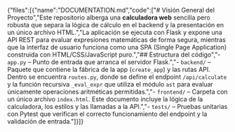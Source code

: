 {"files":[{"name":"DOCUMENTATION.md","code":["# Visión General del Proyecto","Este repositorio alberga una **calculadora web** sencilla pero robusta que separa la lógica de cálculo en el backend y la presentación en un único archivo HTML.","La aplicación se ejecuta con Flask y expone una API REST para evaluar expresiones matemáticas de forma segura, mientras que la interfaz de usuario funciona como una SPA (Single Page Application) construida con HTML/CSS/JavaScript puro.","## Estructura del código","- `app.py` – Punto de entrada que arranca el servidor Flask.","- `backend/` – Paquete que contiene la fábrica de la app (`create_app`) y las rutas API. Dentro se encuentra `routes.py`, donde se define el endpoint `/api/calculate` y la función recursiva `_eval_expr` que utiliza el módulo `ast` para evaluar únicamente operaciones aritméticas permitidas.","- `frontend/` – Carpeta con un único archivo `index.html`. Este documento incluye la lógica de la calculadora, los estilos y las llamadas a la API.","- `tests/` – Pruebas unitarias con Pytest que verifican el correcto funcionamiento del endpoint y la validación de entrada."]}]}